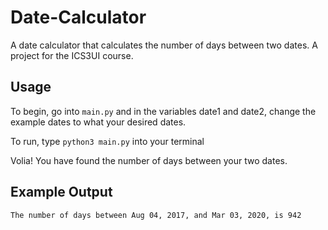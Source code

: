 # Date-Calculator
A date calculator that calculates the number of days between two dates. A project for the ICS3UI course.

## Usage
To begin, go into `main.py` and in the variables date1 and date2, change the example dates to what your desired dates.

To run, type `python3 main.py` into your terminal

Volia! You have found the number of days between your two dates.

## Example Output
`The number of days between Aug 04, 2017, and Mar 03, 2020, is 942`

